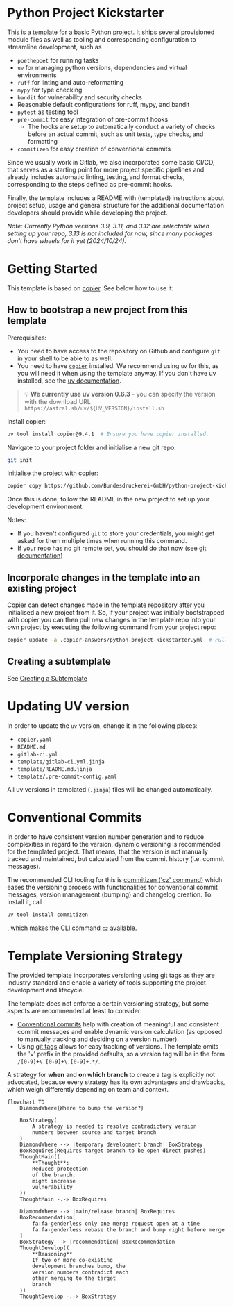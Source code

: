 # Python Project Kickstarter

This is a template for a basic Python project. It ships several provisioned module files
as well as tooling and corresponding configuration to streamline development, such as 

* `poethepoet` for running tasks 
* `uv` for managing python versions, dependencies and virtual environments 
* `ruff` for linting and auto-reformatting 
* `mypy` for type checking 
* `bandit` for vulnerability and security checks 
* Reasonable default configurations for ruff, mypy, and bandit
* `pytest` as testing tool 
* `pre-commit` for easy integration of pre-commit hooks 
  * The hooks are setup to automatically conduct a variety of checks before an actual
    commit, such as unit tests, type checks, and formatting 
* `commitizen` for easy creation of conventional commits 
 
Since we usually work in Gitlab, we also incorporated some basic CI/CD, that serves as a
starting point for more project specific pipelines and already includes automatic
linting, testing, and format checks, corresponding to the steps defined as pre-commit
hooks.

Finally, the template includes a README with (templated) instructions about project
setup, usage and general structure for the additional documentation developers should
provide while developing the project. 


_Note: Currently Python versions 3.9, 3.11, and 3.12 are selectable when 
setting up your repo, 3.13 is not included for now, since many packages don't 
have wheels for it yet (2024/10/24)._ 

# Getting Started

This template is based on [copier](https://copier.readthedocs.io/en/stable/). See below how to use it:

## How to bootstrap a new project from this template

Prerequisites:
- You need to have access to the repository on Github and 
configure `git` in your shell to be able to as well.
- You need to have [`copier`](https://copier.readthedocs.io/en/stable/#installation) installed. We recommend using `uv` for this, 
  as you will need it when using the template anyway. If you don't have uv installed, see the [uv documentation](https://docs.astral.sh/uv/getting-started/installation/).
> 💡 **We currently use uv version 0.6.3** - you can specify the version with
> the download URL `https://astral.sh/uv/${UV_VERSION}/install.sh`

Install copier:
```bash
uv tool install copier@9.4.1  # Ensure you have copier installed.
```

Navigate to your project folder and initialise a new git repo:
```bash
git init
```

Initialise the project with copier:
```bash
copier copy https://github.com/Bundesdruckerei-GmbH/python-project-kickstarter.git .
```
Once this is done, follow the README in the new project to set up your 
development environment.

Notes: 
- If you haven't configured `git` to store your credentials, you might get
asked for them multiple times when running this command.
- If your repo has no git remote set, you should do that now (see [git 
  documentation](https://git-scm.com/docs/git-remote))


## Incorporate changes in the template into an existing project

Copier can detect changes made in the template repository after you
initialised a new project from it. So, if your project was initially
bootstrapped with copier you can then pull new changes in the template
repo into your own project by executing the following command from your
project repo:


```bash
copier update -a .copier-answers/python-project-kickstarter.yml  # Pull new changes.
```

## Creating a subtemplate

See [Creating a Subtemplate](./docs/sub-template.md)

# Updating UV version
In order to update the `uv` version, change it in the following places:
- `copier.yaml`
- `README.md`
- `gitlab-ci.yml`
- `template/gitlab-ci.yml.jinja`
- `template/README.md.jinja`
- `template/.pre-commit-config.yaml`

All uv versions in templated (`.jinja`) files will be changed automatically.

# Conventional Commits

In order to have consistent version number generation and to reduce complexities in
regard to the version, dynamic versioning is recommended for the templated project. That 
means, that the version is not manually tracked and maintained, but calculated from the
commit history (i.e. commit messages).

The recommended CLI tooling for this is
[commitizen ('cz' command)](https://commitizen-tools.github.io/commitizen/) which eases
the versioning process with functionalities for conventional commit messages, version
management (bumping) and changelog creation. To install it, call
```bash
uv tool install commitizen
```
, which makes the CLI command `cz` available.


# Template Versioning Strategy

The provided template incorporates versioning using git tags as they are industry
standard and enable a variety of  tools supporting the project development and
lifecycle.

The template does not enforce a certain versioning strategy, but some aspects are
recommended at least to consider:

* [Conventional commits](https://www.conventionalcommits.org) help with creation of
  meaningful and consistent commit messages and enable dynamic version calculation (as
  opposed to manually tracking and deciding on a version number).
* Using [git tags](https://git-scm.com/book/en/v2/Git-Basics-Tagging) allows for easy
  tracking of versions. The template omits the 'v' prefix in the provided defaults, so a
  version tag will be in the form `/[0-9]+\.[0-9]+\.[0-9]+.*/`.

A strategy for **when** and **on which branch** to create a tag is explicitly not
advocated, because every strategy has its own advantages and drawbacks, which weigh
differently depending on team and context.

```mermaid
flowchart TD
    DiamondWhere{Where to bump the version?}
    
    BoxStrategy(
        A strategy is needed to resolve contradictory version
        numbers between source and target branch
    )
    DiamondWhere --> |temporary development branch| BoxStrategy
    BoxRequires(Requires target branch to be open direct pushes)
    ThoughtMain((
        **Thought**:
        Reduced protection 
        of the branch, 
        might increase 
        vulnerability
    ))
    ThoughtMain -.-> BoxRequires
    
    DiamondWhere --> |main/release branch| BoxRequires
    BoxRecommendation[
        fa:fa-genderless only one merge request open at a time
        fa:fa-genderless rebase the branch and bump right before merge
    ]
    BoxStrategy --> |recommendation| BoxRecommendation
    ThoughtDevelop((
        **Reasoning**
        If two or more co-existing
        development branches bump, the 
        version numbers contradict each 
        other merging to the target 
        branch
    ))
    ThoughtDevelop -.-> BoxStrategy
```
